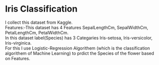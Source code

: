 # Iris Classification
I collect this dataset from Kaggle.   
Features:-This dataset has 4 Features SepalLengthCm, SepalWidthCm, PetalLengthCm, PetalWidthCm.     
In this dataset label(Species) has 3 Categaries Iris-setosa, Iris-versicolor, Iris-virginica.   
For this I use Logistic-Regression Algorithem (which is the classification algorithem of Machine Learning) to prdict the Species of the flower based on Features.


